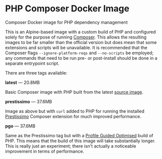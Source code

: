 # PHP Composer Docker Image
Composer Docker image for PHP dependency management

This is an Alpine-based image with a custom build of PHP and configured solely for the purpose of running [Composer](https://getcomposer.org). This allows the resulting images to be far smaller than the official version but does mean that some extensions and scripts will be unavailable. It is recommended that the Composer flags `--ignore-platform-reqs` and `--no-scripts` be employed; any commands that need to be run pre- or post-install should be done in a separate entrypoint script.

There are three tags available:

**latest** — 20.8MB

Basic Composer image with PHP built from the latest [source image](https://hub.docker.com/r/nevstokes/php-7.1/).

**prestissimo** — 37.6MB

Image as above but with `curl` added to PHP for running the installed [Prestissimo](https://github.com/hirak/prestissimo) Composer extension for much improved performance.

**pgo**  — 37.6MB

Same as the Prestissimo tag but with a [Profile Guided Optimised](https://software.intel.com/en-us/blogs/2015/10/09/pgo-let-it-go-php) build of PHP. This means that the build of this image will take substantially longer. This is really just an experiment; there isn't actually a noticeable improvement in terms of performance.
